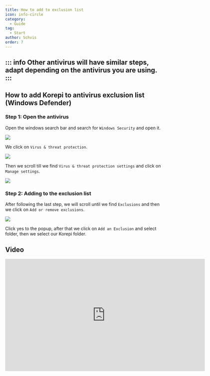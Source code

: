 ```yaml
---
title: How to add to exclusion list
icon: info-circle
category:
  - Guide
tag:
  - Start
author: Schvis
order: 7
---
```


::: info Other antivirus will have similar steps, adapt depending on the antivirus you are using.
:::
---
## How to add Korepi to antivirus exclusion list (Windows Defender)

### Step 1: Open the antivirus

Open the windows search bar and search for `Windows Security` and open it.

![](/assets/images/docs/202312/security.png)

We click on `Virus & threat protection`.

![](/assets/images/docs/202312/virus1.png)

Then we scroll till we find `Virus & threat protection settings` and click on `Manage settings`.

![](/assets/images/docs/202312/virus3.png)

### Step 2: Adding to the exclusion list

After following the last step, we will scroll until we find `Exclusions` and then we click on `Add or remove exclusions`.

![](/assets/images/docs/202312/virus4.png)

Click yes to the popup, after that we click on `Add an Exclusion` and select folder, then we select our Korepi folder.

## Video

<div class="iframe-container"><iframe width="640" height="360" src="https://www.youtube.com/embed/BonLkFNnO9w" title="How to Exclude a File or Folder from Windows Defender Scan In Windows 10 [Tutorial]" frameborder="0" allow="accelerometer; autoplay; clipboard-write; encrypted-media; gyroscope; picture-in-picture; web-share" allowfullscreen></iframe></div>